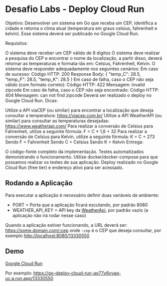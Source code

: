 # Desafio Labs - Deploy Cloud Run

Objetivo: Desenvolver um sistema em Go que receba um CEP, identifica a cidade e retorna o clima atual (temperatura em graus celsius, fahrenheit e kelvin). Esse sistema deverá ser publicado no Google Cloud Run.

Requisitos:

O sistema deve receber um CEP válido de 8 digitos
O sistema deve realizar a pesquisa do CEP e encontrar o nome da localização, a partir disso, deverá retornar as temperaturas e formata-lás em: Celsius, Fahrenheit, Kelvin.
O sistema deve responder adequadamente nos seguintes cenários:
Em caso de sucesso:
Código HTTP: 200
Response Body: { "temp_C": 28.5, "temp_F": 28.5, "temp_K": 28.5 }
Em caso de falha, caso o CEP não seja válido (com formato correto):
Código HTTP: 422
Mensagem: invalid zipcode
​​​Em caso de falha, caso o CEP não seja encontrado:
Código HTTP: 404
Mensagem: can not find zipcode
Deverá ser realizado o deploy no Google Cloud Run.
Dicas:

Utilize a API viaCEP (ou similar) para encontrar a localização que deseja consultar a temperatura: <https://viacep.com.br/>
Utilize a API WeatherAPI (ou similar) para consultar as temperaturas desejadas: <https://www.weatherapi.com/>
Para realizar a conversão de Celsius para Fahrenheit, utilize a seguinte fórmula: F = C * 1,8 + 32
Para realizar a conversão de Celsius para Kelvin, utilize a seguinte fórmula: K = C + 273
Sendo F = Fahrenheit
Sendo C = Celsius
Sendo K = Kelvin
Entrega:

O código-fonte completo da implementação.
Testes automatizados demonstrando o funcionamento.
Utilize docker/docker-compose para que possamos realizar os testes de sua aplicação.
Deploy realizado no Google Cloud Run (free tier) e endereço ativo para ser acessado.

## Rodando a Aplicação

Para executar a aplicação é necessário definir duas variáveis de ambiente:

- PORT = Porta que a aplicação ficará escutando, por padrão 8080
- WEATHER_API_KEY = API key da [WeatherApi](https://www.weatherapi.com/), por padrão vazio (a aplicação não irá rodar nesse caso)

Quando a aplicação estiver funcionando, a URL deverá ser: <https://some.domain.com/:cep> onde `:cep` é o CEP que deseja consultar, por exemplo <http://localhost:8080/13330550>

## Demo

[Google Cloud Run](https://go-deploy-cloud-run-aq77y6vyaq-uc.a.run.app)

Por exemplo: <https://go-deploy-cloud-run-aq77y6vyaq-uc.a.run.app/13330550>
